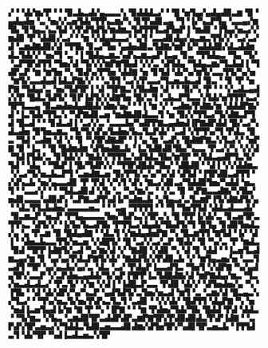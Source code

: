 ▞▝▝▟▞▆▞▛▝▝▝▉▃▙▃▟▞▄▃▃▃▚▝▉▟▟▟▃▞▝▝█▝▅▜▄▞▄▟▄▟▉▃▆▝▉▝▄▟▄▟▅▝▃▝▅▞▞▃▅▜▟▞▜▜▚▃▆▞▚▝▊▜▚▟▊▃▄▝▜▝▐▞▚▃▛▜▄▝▃▃▄▞▆▜▙▝▊▜▄▃▚▃▜▟▝▞▛▟▜▟▜▞▆▟▆▃▜▟▜▜▜▃▟▜▅▛▐▝▆▟▊▝▐▜▄▞▅▃▞▞▆▟▉▝▛▝▟▟▊▞▃▞▝▝▆▝▞▟▄▟▃▃▞▝▄▜▝▃▃▟▊▟▄▞▄▃▆▃▜▜▞▞▝▃▞▃▞▟▝▃▆▟▇▟▉▞▟▝▜▜▙▝▊▃▞▜▅▝▄▟▅▟▉▃▜▟▇▞▆▛▐▞▚▟▟▟▉▞▟▃▟▟▆▟▃▜▟▞▞▝▅▞▜▝▃▝▐▝█▟▄▃▆▃▚▟▚▃▆▃▄▛▐▃▄▝▊▃▝▜▜▟▄▃▝▜▄▝▜▞▝▃▛▜▛▟▜▜▝▜▅▞▟▝▜▞▞▞▆▛▇▜▙▟▝▞▞▃▝▟▜▟▄▝▜▟▄▃▆▞▜▃▙▟▐▝▜▟▛▃▛▝▆▝▆▜▅▝▚▝▉▟▚▞▛▜▅▝▟▟▇▝▅▝▊▜▟▝▟▞▚▞▆▜▞▃▃▜▜▞▚▞▅▝▆▜▞▃▃▟▄▟▐▟▃▛▇▞▞▝▝▃▜▜▝▃▞▞▛▃▃▞▜▃▅▃▙▃▟▝▉▃▝▝▊▝▛▝▅▛▇▝▜▟▄▞▃▝▅▞▜▟▜▛▐▝▟▝▜▛▇▃▚▜▙▟▆▝▟▝▝▝▉▞▚▝▛▝▝▝▞▃▟▃▄▟▞▞▛▝█▟▃▜▟▜▞▝▊▛▐▟▜▞▞▟▇▜▅▝█▞▃▜▝▃▙▃▛▜▃▃▚▜▟▞▅▜▜▜▚▃▞▜▛▜▃▃▄▝▉▃▅▟▅▟▄▟█▟▞▟▆▞▅▞▝▝▐▝▆▝▞▝▃▟▆▞▛▟▇▞▆▝▟▟▟▛▇▞▟▝▐▃▜▟▞▜▜▃▚▝▚▛▇▟▊▃▅▝▆▟▇▟▉▟▃▃▜▝▅▝▉▞▞▜▜▃▞▜▞▟▇▃▛▜▟▝█▃▟▝▝▝▊▟▃▟▐▝▃▞▞▃▝▃▃▃▙▞▚▟▛▛▇▃▄▟▅▟▐▛▇▟▛▟▟▝█▞▃▞▚▟▃▟▅▝▉▜▅▃▆▃▝▜▞▜▞▟▚▞▙▟▅▞▙▃▜▃▛▟▞▝▃▟▝▞▛▜▚▞▜▝▛▟▃▝█▃▝▜▟▝▃▟▆▝▟▝▞▝▊▝▚▜▛▟▇▟▛▝▐▝▄▝▆▝▃▟▚▝█▟▇▛▇▃▚▜▃▞▞▝▅▛▇▝▉▝▐▃▝▝█▝█▟▆▟▆▝▟▜▅▟▇▃▙▝▐▃▜▟▉▟▊▜▙▞▚▃▃▝▛▃▞▞▚▝▞▞▟▝▜▟▐▜▟▞▃▝▊▜▟▞▞▝▇▟▞▞▜▜▜▃▚▟▜▟▃▜▙▞▆▜▛▝▚▜▟▃▄▟▛▜▃▜▞▜▟▝▝▟▄▝▝▜▙▛▐▝█▞▜▟▛▞▞▝▜▜▛▟█▟▞▜▙▞▝▟█▟█▝▝▟▐▝▞▞▟▟▆▃▝▞▃▞▜▞▅▃▙▃▛▜▝▃▅▟▇▃▅▝▉▞▛▜▞▃▚▞▚▞▟▝▟▜▟▝▐▜▛▟▉▃▟▜▜▝▞▟▚▃▙▝▅▞▄▃▃▟▊▝▛▝▛▟▝▞▚▜▝▟▚▝▇▃▞▟▊▃▞▜▟▟▉▜▅▞▚▟▟▝▅▃▜▝▝▃▃▞▞▝▝▝▜▟▃▟▊▟▝▞▙▝▃▝▚▞▆▞▃▝▝▞▃▝▉▝▚▛▇▃▃▟▇▞▚▜▙▞▅▟▊▃▃▃▚▟▉▟▚▝▃▛▇▃▟▜▚▟▐▞▚▟▆▃▙▝▄▜▄▃▞▃▜▃▆▛▐▜▞▟▇▟▜▞▄▝▝▟▃▜▜▃▙▟▅▞▃▃▃▃▅▃▝▝▝▃▄▝▜▜▜▜▝▝▝▜▝▜▅▜▜▟▝▟▟▃▟▃▃▟▞▝▉▃▆▃▛▝▅▃▛▝▛▜▄▃▃▃▃▜▅▞▜▟▚▃▚▜▛▃▚▝█▝▛▛▐▞▟▞▃▝▊▃▅▜▛▃▜▜▚▃▝▟▜▞▞▝▐▞▙▞▙▃▟▜▙▝▛▜▜▃▞▟▄▟▞▜▙▟▜▞▜▝▉▜▄▝▊▟▉▜▅▟▃▞▄▝▄▝▛▃▆▝▉▝█▟▄▟▇▝▝▟▃▜▝▞▆▟▄▟▅▛▇▝▚▝█▃▆▜▜▝▇▜▟▝▐▞▝▟▐▝▝▟▅▃▙▃▃▜▜▞▅▃▅▝▞▟█▜▞▝█▝▃▞▞▃▞▃▛▝▉▟▞▝▉▝▚▞▃▝▛▝▆▟▃▝▉▟▝▜▛▛▐▟▇▜▞▃▟▝▚▞▆▞▟▝▞▝▇▟█▝▞▟▉▝▚▝▟▝▊▝▟▟▝▝▐▃▅▜▃▟▆▃▄▞▆▝▊▝▄▞▄▞▛▟▃▛▇▜▞▟▞▝▇▟▟▜▞▞▛▟▉▃▙▝▞▝▆▜▄▃▅▞▅▝▃▃▜▃▟▜▝▜▛▝▄▞▄▃▙▞▄▞▃▝▟▃▝▃▞▝▛▟▄▛▐▃▃▟▜▃▝▜▅▜▝▞▟▛▇▝▚▞▄▟▄▜▛▞▃▃▛▝▞▃▛▟▅▃▄▟▟▞▜▞▄▛▐▜▛▛▐▃▜▟█▟▇▞▟▝▆▛▇▟▄▞▆▃▝▜▃▞▅▃▟▃▟▃▞▝▛▃▜▞▝▞▆▝▞▟▐▝▐▟█▃▛▃▃▝▛▟▉▝▟▞▞▝▟▜▅▟▅▞▄▝▚▝▐▜▙▝▝▟▝▟▞▟▛▞▚▞▚▃▛▝▄▟▜▟▜▞▃▜▅▞▅▃▟▝▆▜▝▃▝▃▆▞▟▝█▃▄▃▚▞▜▃▞▝▝▜▚▞▅▃▜▞▅▞▛▟▚▃▜▃▜▝▃▟▊▝▝▞▞▟▞▝█▟▜▜▝▟▄▛▇▝▚▝▅▝▅▟▐▃▅▜▄▟▐▞▆▝▇▝▛▝▚▝▐▛▇▝▝▝▆▝▛▟▅▞▜▟▞▜▙▝█▟▟▝▛▟▝▟▟▃▝▝▜▞▆▃▝▞▙▃▝▃▆▟▉▜▛▃▟▟▛▟▛▃▆▛▇▜▛▞▛▟▉▟▉▟▃▜▚▛▐▟▇▝▝▃▛▟▚▜▛▃▅▃▞▞▜▟▟▃▜▟▉▃▅▃▃▟▊▟▆▞▟▜▅▜▛▞▚▟▊▜▛▃▅▃▙▝▐▜▜▟▃▜▝▟▞▜▛▝▚▟▐▃▟▃▅▃▚▜▛
